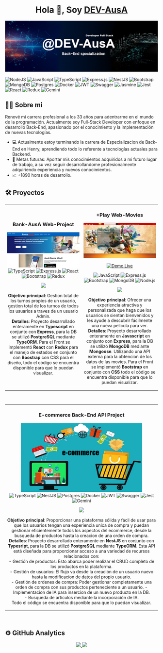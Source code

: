 <div align="center">
<h1 align="center">Hola 👋, Soy <a href="https://github.com/DEV-AusA">DEV-AusA</a> </h1>
</div>
<img src="https://raw.githubusercontent.com/DEV-AusA/DEV-AusA/main/assets/ausa-banner.png">

![NodeJS](https://img.shields.io/badge/node.js-6DA55F?style=for-the-badge&logo=node.js&logoColor=white)
![JavaScript](https://img.shields.io/badge/javascript-%23323330.svg?style=for-the-badge&logo=javascript&logoColor=%23F7DF1E)
![TypeScript](https://img.shields.io/badge/typescript-%23007ACC.svg?style=for-the-badge&logo=typescript&logoColor=white)
![Express.js](https://img.shields.io/badge/express.js-%23404d59.svg?style=for-the-badge&logo=express&logoColor=%2361DAFB)
![NestJS](https://img.shields.io/badge/nestjs-%23E0234E.svg?style=for-the-badge&logo=nestjs&logoColor=white)
![Bootstrap](https://img.shields.io/badge/bootstrap-%238511FA.svg?style=for-the-badge&logo=bootstrap&logoColor=white)
![MongoDB](https://img.shields.io/badge/MongoDB-%234ea94b.svg?style=for-the-badge&logo=mongodb&logoColor=white)
![Postgres](https://img.shields.io/badge/postgres-%23316192.svg?style=for-the-badge&logo=postgresql&logoColor=white)
![Docker](https://img.shields.io/badge/docker-%230db7ed.svg?style=for-the-badge&logo=docker&logoColor=white)
![JWT](https://img.shields.io/badge/JWT-black?style=for-the-badge&logo=JSON%20web%20tokens)
![Swagger](https://img.shields.io/badge/-Swagger-%23Clojure?style=for-the-badge&logo=swagger&logoColor=white)
![Jasmine](https://img.shields.io/badge/-Jasmine-%238A4182?style=for-the-badge&logo=Jasmine&logoColor=white)
![Jest](https://img.shields.io/badge/-jest-%23C21325?style=for-the-badge&logo=jest&logoColor=white)
![React](https://img.shields.io/badge/react-%2320232a.svg?style=for-the-badge&logo=react&logoColor=%2361DAFB)
![Redux](https://img.shields.io/badge/redux-%23593d88.svg?style=for-the-badge&logo=redux&logoColor=white)
![Gemini](https://img.shields.io/badge/Gemini-8E75B2?style=for-the-badge&logo=googlebard&logoColor=fff)



## 🙋‍♂️ Sobre mi

Renové mi carrera profesional a los 33 años para adentrarme en el mundo de la programación. Actualmente soy Full-Stack Developer con enfoque en desarrollo Back-End, apasionado por el conocimiento y la implementación de nuevas tecnologías.

- 💻 Actualmente estoy terminando la carrera de Especializacion de Back-End en Henry, aprendiendo todo lo referente a tecnologías actuales para Backend.<br>
- 🔆 Metas futuras: Aportar mis conocimientos adquiridos a mi futuro lugar de trabajo, a su vez seguir desarrollandome profesionalmente adquiriendo experiencia y nuevos conocimientos.<br>
- 📈 +1890 horas de desarrollo.<br>

## 🛠️ Proyectos
<table>
<td width="50%">
<h3 align="center">Bank-AusA Web-Project</h3>
<div align="center">
<a href="https://github.com/DEV-AusA/Bank-Web-Project" target="_blank"><img src="https://raw.githubusercontent.com/DEV-AusA/DEV-AusA/main/assets/ausaBank.png" width="400" alt="Bank-Web-Project"></a>

<img src="https://img.shields.io/badge/typescript-%23007ACC.svg?style=for-the-badge&logo=typescript&logoColor=white" alt="TypeScript">
<img src="https://img.shields.io/badge/express.js-%23404d59.svg?style=for-the-badge&logo=express&logoColor=%2361DAFB" alt="Express.js">
<img src="https://img.shields.io/badge/react-%2320232a.svg?style=for-the-badge&logo=react&logoColor=%2361DAFB" alt="React">
<img src="https://img.shields.io/badge/bootstrap-%238511FA.svg?style=for-the-badge&logo=bootstrap&logoColor=white" alt="Bootstrap">
<img src="https://img.shields.io/badge/redux-%23593d88.svg?style=for-the-badge&logo=redux&logoColor=white" alt="Redux">
<p align="center">
<a href="https://github.com/DEV-AusA/Bank-Web-Project" target="_blank">
<img src="https://img.shields.io/badge/CÓDIGO-0077b6?style=for-the-badge&logo=github&logoColor=black">
</a>
</p>

<p><strong>Objetivo principal</strong>: Gestion total de los turnos propios de un usuario, gestion total de los turnos de todos los usuarios a traves de un usuario Admin. <br>
<strong>Detalles</strong>: Proyecto desarrollado enteramente en <strong>Typescript</strong> en conjunto con <strong>Express</strong>, para la DB se utilizó <strong>PostgreSQL</strong> mediante <strong>TypeORM</strong>. Para el Front se implementó <strong>React</strong> con <strong>Redux</strong> para el manejo de estados en conjunto con <strong>Boostrap</strong> con CSS para el diseño, todo el código se encuentra disponible para que lo puedan visualizar.
 </p>

</div>
</td>

<td width="50%">
<h3 align="center">+Play Web-Movies</h3>
<div align="center">                                       
<a href="https://github.com/DEV-AusA/Pagina-Peliculas-mas-Play" target="_blank"><img src="https://raw.githubusercontent.com/DEV-AusA/DEV-AusA/main/assets/movies%2BPlay.png" width="400" alt="Web-Movies +Play"></a>

<p>
<a href="https://dev-ausa.github.io/Static-Movie-Page" target="_blank">
<img src="https://img.shields.io/badge/demo%20live%20-121013?style=for-the-badge&logo=github&logoColor=white" alt="Demo Live">
</a>
</p>

<div>
<img src="https://img.shields.io/badge/javascript-%23323330.svg?style=for-the-badge&logo=javascript&logoColor=%23F7DF1E" alt="JavaScript">
<img src="https://img.shields.io/badge/express.js-%23404d59.svg?style=for-the-badge&logo=express&logoColor=%2361DAFB" alt="Express.js">
<img src="https://img.shields.io/badge/bootstrap-%238511FA.svg?style=for-the-badge&logo=bootstrap&logoColor=white" alt="Bootstrap">
<img src="https://img.shields.io/badge/MongoDB-%234ea94b.svg?style=for-the-badge&logo=mongodb&logoColor=white" alt="MongoDB">
<img src="https://img.shields.io/badge/node.js-6DA55F?style=for-the-badge&logo=node.js&logoColor=white" alt="Node.js">
</div>
<p align="center">
<a href="https://github.com/DEV-AusA/Pagina-Peliculas-mas-Play" target="_blank">
<img src="https://img.shields.io/badge/C%C3%93DIGO-d90429?style=for-the-badge&logo=github&logoColor=black">
</a>
</p>

<p><strong>Objetivo principal</strong>: Ofrecer una experiencia atractiva y personalizada que haga que los usuarios se sientan bienvenidos y les ayude a descubrir fácilmente una nueva pelicula para ver.<br>
<strong>Detalles</strong>: Proyecto desarrollado enteramente en <strong>Javascript</strong> en conjunto con <strong>Express</strong>, para la DB se utilizó <strong>MongoDB</strong> mediante <strong>Mongoose</strong>. Utilizando una API externa para la obtencion de los datos de las movies. Para el Front se implementó <strong>Bootstrap</strong> en conjunto con <strong>CSS</strong> todo el código se encuentra disponible para que lo puedan visualizar.
</p>

</div>
</td>                                                           
</table>
<br>

<table>
<tr>
<td width="50%">
<h3 align="center">E-commerce Back-End API Project</h3>
<div align="center">
<a href="https://github.com/DEV-AusA/PI-NestJS-Ecommerce" target="_blank"><img src="https://raw.githubusercontent.com/DEV-AusA/DEV-AusA/main/assets/ecommerce-temp.png" width="400" alt="E-commerce Back-End Project"></a>
</div>

<div align="center">
<img src="https://img.shields.io/badge/typescript-%23007ACC.svg?style=for-the-badge&logo=typescript&logoColor=white" alt="TypeScript">
<img src="https://img.shields.io/badge/nestjs-%23E0234E.svg?style=for-the-badge&logo=nestjs&logoColor=white" alt="NestJS">
<img src="https://img.shields.io/badge/postgres-%23316192.svg?style=for-the-badge&logo=postgresql&logoColor=white" alt="Postgres">
<img src="https://img.shields.io/badge/docker-%230db7ed.svg?style=for-the-badge&logo=docker&logoColor=white" alt="Docker">
<img src="https://img.shields.io/badge/JWT-black?style=for-the-badge&logo=JSON%20web%20tokens" alt="JWT">
<img src="https://img.shields.io/badge/-Swagger-%23Clojure?style=for-the-badge&logo=swagger&logoColor=white" alt="Swagger">
<img src="https://img.shields.io/badge/-jest-%23C21325?style=for-the-badge&logo=jest&logoColor=white" alt="Jest">
<img src="https://img.shields.io/badge/Gemini-8E75B2?style=for-the-badge&logo=googlebard&logoColor=fff" alt="Gemini">

<p align="center">
<a href="https://github.com/DEV-AusA/PI-NestJS-Ecommerce" target="_blank">
<img src="https://img.shields.io/badge/CÓDIGO-90e0ef?style=for-the-badge&logo=github&logoColor=black">
</a>
</p>

<p><strong>Objetivo principal</strong>: Proporcionar una plataforma sólida y fácil de usar para que los usuarios tengan una experiencia unica de compra y puedan gestionar eficientemente todos los aspectos del ecommerce, desde la busqueda de productos hasta la creacion de una orden de compra.<br>
<strong>Detalles</strong>: Proyecto desarrollado enteramente en <strong>NestJS</strong> en conjunto con <strong>Typesript</strong>, para la DB se utilizó <strong>PostgreSQL</strong> mediante <strong>TypeORM</strong>. Esta API está diseñada para proporcionar acceso a una variedad de recursos relacionados con:<br>
- Gestión de productos: Esto abarca poder realizar el CRUD completo de los productos en la plataforma.<br>
- Gestión de usuarios: El flujo va desde la creación de un usuario nuevo hasta la modificacion de datos del propio usuario.<br>
- Gestión de ordenes de compra: Poder gestionar completamente una orden de compra con sus productos perteneciente a un usuario.
- Implementacion de IA para insercion de un nuevo producto en la DB.<br>
- Busqueda de articulos mediante la incorporación de IA.<br>
 Todo el código se encuentra disponible para que lo puedan visualizar.<br>

</p>

</div>                                                                                  
</td>       
</table>
<br>

## ⚙️ GitHub Analytics

<p align="center">
<a href="https://github.com/DEV-AusA">
  <img height="180em" src="https://github-readme-stats-eight-theta.vercel.app/api?username=DEV-AusA&show_icons=true&theme=algolia&include_all_commits=true&count_private=true"/>
  <img height="180em" src="https://github-readme-stats-eight-theta.vercel.app/api/top-langs/?username=DEV-AusA&layout=compact&langs_count=8&theme=algolia"/>
</a>
</p>
